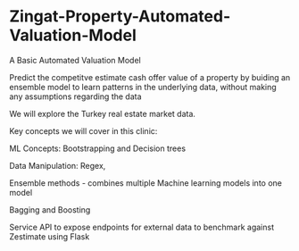 # Zingat-Property-Automated-Valuation-Model
A Basic Automated Valuation Model

Predict the competitve estimate cash offer value of a property by buiding an ensemble model to learn
patterns in the underlying data, without making any assumptions regarding the data

We will explore the Turkey real estate market data.

Key concepts we will cover in this clinic:

ML Concepts: Bootstrapping and Decision trees

Data Manipulation: Regex, 

Ensemble methods - combines multiple Machine learning models into one model

Bagging and Boosting 

Service API to expose endpoints for external data to benchmark against Zestimate using Flask





